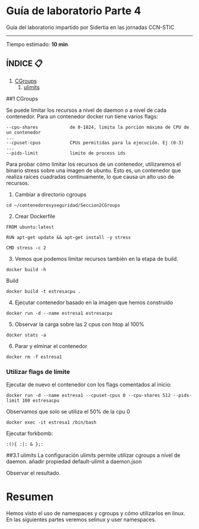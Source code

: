 # Guía de laboratorio Parte 4
Guía del laboratorio impartido por Sidertia en las jornadas CCN-STIC
***
Tiempo estimado: **10 min**
## ÍNDICE 📋
1. [CGroups ](#id1)
    1. [ulimits](#id31)


<div id='id1'></div>
##1 CGroups

Se puede limitar los recursos a nivel de daemon o a nivel de cada contenedor.
Para un contenedor docker run tiene varios flags:

```
--cpu-shares            de 0-1024, limita la porción máxima de CPU de un contenedor
...
--cpuset-cpus           CPUs permitidas para la ejecución. Ej (0-3)
...
--pids-limit            limite de process ids
```

Para probar cómo limitar los recursos de un contenedor, utilizaremos el binario stress sobre una imagen de ubuntu. Esto es, un contenedor que realiza raíces cuadradas continuamente, lo que causa un alto uso de recursos.

1. Cambiar a directorio cgroups
```
cd ~/contenedoresyseguridad/Seccion2CGroups
```
2. Crear Dockerfile
```
FROM ubuntu:latest

RUN apt-get update && apt-get install -y stress

CMD stress -c 2
```
3. Vemos que podemos limitar recursos también en la etapa de build.
````
docker build -h
````
Build
````
docker build -t estresacpu . 
````
4. Ejecutar contenedor basado en la imagen que hemos construido
````
docker run -d --name estresa1 estresacpu
````
5. Observar la carga sobre las 2 cpus con htop al 100%
````
docker stats -a
````
6. Parar y elminar el contenedor
````
docker rm -f estresa1
````

### Utilizar flags de límite
Ejecutar de nuevo el contenedor con los flags comentados al inicio:
````
docker run -d --name estresa1 --cpuset-cpus 0 --cpu-shares 512 --pids-limit 100 estresacpu 
````
Observamos que solo se utiliza el 50% de la cpu 0

````
docker exec -it estresa1 /bin/bash
````

Ejecutar forkbomb:
````
:(){ :|: & };:
````

<div id='id31'></div>
##3.1 ulimits
La configuración ulimits permite utilizar cgroups a nivel de daemon.
añadir propiedad default-ulimit a daemon.json

Observar el resultado.

# Resumen
Hemos visto el uso de namespaces y cgroups y cómo utilizarlos en linux. En las siguientes partes veremos selinux y user namespaces.